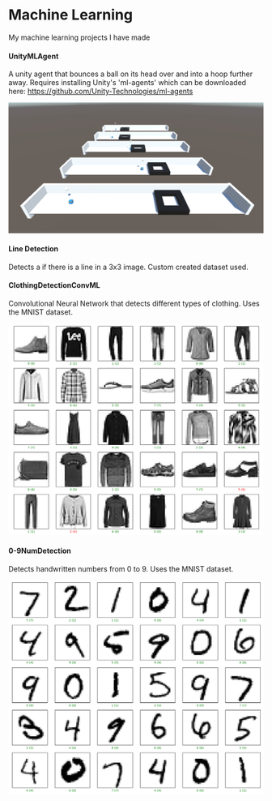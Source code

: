 # Machine Learning
My machine learning projects I have made

#### UnityMLAgent
A unity agent that bounces a ball on its head over and into a hoop further away. Requires installing Unity's 'ml-agents' which can be downloaded here: https://github.com/Unity-Technologies/ml-agents

![Ball Bouncer ML Agents](/UnityMLAgent/HoopBouncerML.png)

#### Line Detection
Detects a if there is a line in a 3x3 image. Custom created dataset used.

#### ClothingDetectionConvML
Convolutional Neural Network that detects different types of clothing. Uses the MNIST dataset.

![Clothing Detction ML Results](/ClothingDetectionConvML/ClothingResults.png)

#### 0-9NumDetection
Detects handwritten numbers from 0 to 9. Uses the MNIST dataset.

![Clothing Detction ML Results](/0-9NumDetection/NumberResults.png)